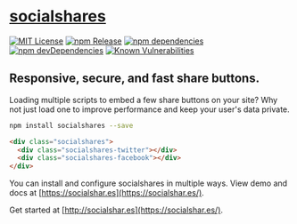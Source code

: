 # [socialshares](https://socialshar.es/)

[![MIT License](https://img.shields.io/github/license/socialshares/buttons.svg)](https://tldrlegal.com/license/mit-license)
[![npm Release](https://img.shields.io/npm/v/socialshares.svg)](https://www.npmjs.com/package/socialshares)
[![npm dependencies](https://david-dm.org/socialshares/buttons.svg)](https://david-dm.org/socialshares/buttons)
[![npm devDependencies](https://david-dm.org/socialshares/buttons/dev-status.svg)](https://david-dm.org/socialshares/buttons?type=dev)
[![Known Vulnerabilities](https://snyk.io/test/npm/socialshares/badge.svg)](https://snyk.io/test/npm/socialshares)

## Responsive, secure, and fast share buttons.

Loading multiple scripts to embed a few share buttons on your site? Why not just load one to improve performance and keep your user's data private.

```sh
npm install socialshares --save
```

```html
<div class="socialshares">
  <div class="socialshares-twitter"></div>
  <div class="socialshares-facebook"></div>
</div>
```

You can install and configure socialshares in multiple ways. View demo and docs at [https://socialshar.es](https://socialshar.es/).

Get started at [http://socialshar.es](https://socialshar.es/).
